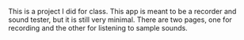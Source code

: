 This is a project I did for class. This app is meant to be a recorder and sound tester, but it is still very minimal. There are two pages, one for recording and the other for listening to sample sounds.
